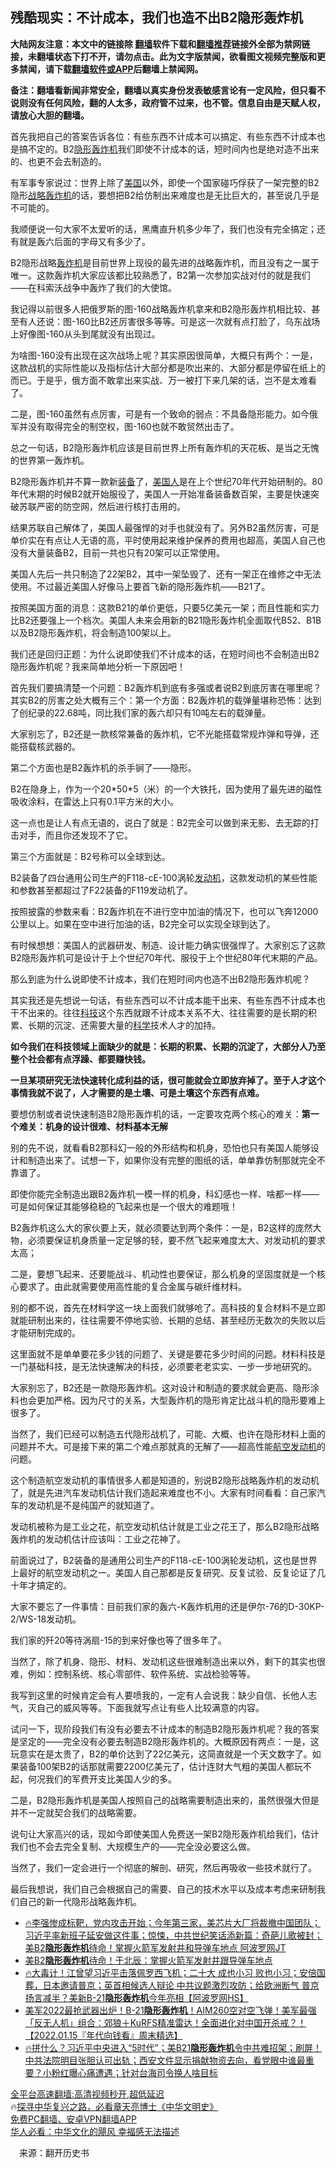  <!-- 面包屑导航 --> <h2>残酷现实：不计成本，我们也造不出B2隐形轰炸机</h2> <p class="notice"><b>大陆网友注意：本文中的链接除 <a href="https://github.com/bannedbook/fanqiang" >翻墙</a>软件下载和<a href="https://github.com/killgcd/justmysocks/blob/master/README.md">翻墙推荐</a>链接外全部为禁网链接，未翻墙状态下打不开，请勿点击。此为文字版禁闻，欲看图文视频完整版和更多禁闻，请下载<a href="https://github.com/bannedbook/fanqiang">翻墙软件或APP</a>后翻墙上禁闻网。</p><p>备注：翻墙看新闻非常安全，翻墙以真实身份发表敏感言论有一定风险，但只看不说则没有任何风险，翻的人太多，政府管不过来，也不管。信息自由是天赋人权，请放心大胆的翻墙。</b></p>  <div class="entry"> <p id="conimg">首先我把自己的答案告诉各位：有些东西不计成本可以搞定、有些东西不计成本也是搞不定的。B2<a href="https://www.bannedbook.org/bnews/tag/%e9%9a%90%e5%bd%a2%e8%bd%b0%e7%82%b8%e6%9c%ba/" class="st_tag internal_tag" rel="tag" title="标签 隐形轰炸机 下的日志">隐形轰炸机</a>我们即使不计成本的话，短时间内也是绝对造不出来的、也更不会去制造的。</p> <p>有军事专家说过：世界上除了<a href="https://www.bannedbook.org/bnews/tag/%e7%be%8e%e5%9b%bd/" class="st_tag internal_tag" rel="tag" title="标签 美国 下的日志">美国</a>以外，即使一个国家碰巧俘获了一架完整的B2隐形<a href="https://www.bannedbook.org/bnews/tag/%E6%88%98%E7%95%A5%E8%BD%B0%E7%82%B8%E6%9C%BA/" class="st_tag internal_tag" rel="tag" title="标签 战略轰炸机 下的日志">战略轰炸机</a>的话，要想把B2给仿制出来难度也是无比巨大的，甚至说几乎是不可能的。</p> <p>我顺便说一句大家不太爱听的话，黑鹰直升机多少年了，我们也没有完全搞定；还有就是轰六后面的字母又有多少了。</p> <p>B2隐形战略<a href="https://www.bannedbook.org/bnews/tag/%e8%bd%b0%e7%82%b8%e6%9c%ba/" class="st_tag internal_tag" rel="tag" title="标签 轰炸机 下的日志">轰炸机</a>是目前世界上现役的最先进的战略轰炸机，而且没有之一属于唯一。这款轰炸机大家应该都比较熟悉了，B2第一次参加实战对付的就是我们——在科索沃战争中轰炸了我们的大使馆。</p> <p>我记得以前很多人把俄罗斯的图-160战略轰炸机拿来和B2隐形轰炸机相比较、甚至有人还说：图-160比B2还厉害很多等等。可是这一次就有点打脸了，乌东战场上好像图-160从头到尾就没有出现过。</p> <p>为啥图-160没有出现在这次战场上呢？其实原因很简单，大概只有两个：一是，这款战机的实际性能以及指标估计大部分都是吹出来的、大部分都是停留在纸上的而已。于是乎，俄方面不敢拿出来实战、万一被打下来几架的话，岂不是太难看了。</p> <p>二是，图-160虽然有点厉害，可是有一个致命的弱点：不具备隐形能力。如今俄军并没有取得完全的制空权，图-160也就不敢贸然出击了。</p> <p>总之一句话，B2隐形轰炸机应该是目前世界上所有轰炸机的天花板、是当之无愧的世界第一轰炸机。</p> <p>B2隐形轰炸机并不算一款新<a href="https://www.bannedbook.org/bnews/tag/%E8%A3%85%E5%A4%87/" class="st_tag internal_tag" rel="tag" title="标签 装备 下的日志">装备</a>了，<a href="https://www.bannedbook.org/bnews/tag/%E7%BE%8E%E5%9B%BD%E4%BA%BA/" class="st_tag internal_tag" rel="tag" title="标签 美国人 下的日志">美国人</a>是在上个世纪70年代开始研制的。80年代末期的时候B2就开始服役了，美国人一开始准备装备数百架，主要是快速突破苏联严密的防空网，然后进行核打击用的。</p> <p>结果苏联自己解体了，美国人最强悍的对手也就没有了。另外B2虽然厉害，可是单价实在有点让人无语的高，平时使用起来维护保养的费用也超高，美国人自己也没有大量装备B2，目前一共也只有20架可以正常使用。</p> <p>美国人先后一共只制造了22架B2，其中一架坠毁了、还有一架正在维修之中无法使用。不过最近美国人好像马上要首飞新的隐形轰炸机——B21了。</p> <p>按照美国方面的消息：这款B21的单价更低，只要5亿美元一架；而且性能和实力比B2还要强上一个档次。美国人未来会用新的B21隐形轰炸机全面取代B52、B1B以及B2隐形轰炸机，将会制造100架以上。</p>  <p>我们还是回归正题：为什么说即使我们不计成本的话，在短时间也不会制造出B2隐形轰炸机呢？我来简单地分析一下原因吧！</p> <p>首先我们要搞清楚一个问题：B2轰炸机到底有多强或者说B2到底厉害在哪里呢？其实B2的厉害之处大概有三个：第一个方面：B2轰炸机的载弹量堪称恐怖：达到了创纪录的22.68吨，同比我们家的轰六却只有10吨左右的载弹量。</p> <p>大家别忘了，B2还是一款核常兼备的轰炸机，它不光能搭载常规炸弹和导弹，还能搭载核武器的。</p> <p>第二个方面也是B2轰炸机的杀手锏了——隐形。</p> <p>B2在隐身上，作为一个20*50*5（米）的一个大铁托，因为使用了最先进的磁性吸收涂料，在雷达上只有0.1平方米的大小。</p> <p>这一点也是让人有点无语的，说白了就是：B2完全可以做到来无影、去无踪的打击对手，而且你还发现不了它。</p> <p>第三个方面就是：B2号称可以全球到达。</p> <p>B2装备了四台通用公司生产的F118-cE-100涡轮<a href="https://www.bannedbook.org/bnews/tag/%e5%8f%91%e5%8a%a8%e6%9c%ba/" class="st_tag internal_tag" rel="tag" title="标签 发动机 下的日志">发动机</a>，这款发动机的某些性能和参数甚至都超过了F22装备的F119发动机了。</p> <p>按照披露的参数来看：B2轰炸机在不进行空中加油的情况下，也可以飞奔12000公里以上。如果在空中进行加油的话，B2完全可以实现全球到达了。</p> <p>有时候想想：美国人的武器研发、制造、设计能力确实很强悍了。大家别忘了这款B2隐形轰炸机可是设计于上个世纪70年代、服役于上个世纪80年代末期的产品。</p> <p>那么到底为什么说即使不计成本，我们在短时间内也造不出B2隐形轰炸机呢？</p> <p>其实我还是先想说一句话，有些东西可以不计成本能干出来、有些东西不计成本也干不出来的。往往<a href="https://www.bannedbook.org/bnews/tag/%E7%A7%91%E6%8A%80/" class="st_tag internal_tag" rel="tag" title="标签 科技 下的日志">科技</a>这个东西就跟不计成本关系不大、往往需要的是长期的积累、长期的沉淀、还需要大量的<span class='wp_keywordlink'><a href="https://www.bannedbook.org/forum11/topic309.html" title="禁片：“科学”的棍子" target="_blank">科学</a></span>技术人才的加持。</p>  <p><strong>如今我们在科技领域上面缺少的就是：长期的积累、长期的沉淀了，大部分人乃至整个社会都有点浮躁、都要赚快钱。</strong></p> <p><strong>一旦某项研究无法快速转化成利益的话，很可能就会立即放弃掉了。至于人才这个事情我就不说了，人才需要的是土壤、可是土壤这个东西有点难。</strong></p> <p>要想仿制或者说快速制造B2隐形轰炸机的话，一定要攻克两个核心的难关：<strong>第一个难关：机身的设计很难、材料基本无解</strong></p> <p>别的先不说，就看看B2那科幻一般的外形结构和机身，恐怕也只有美国人能够设计和制造出来了。试想一下，如果你没有完整的图纸的话，单单靠仿制那就完全不靠谱了。</p> <p>即使你能完全制造出跟B2轰炸机一模一样的机身，科幻感也一样、啥都一样——可是如何保证其能够稳稳的飞起来也是一个很大的难题哦！</p> <p>B2轰炸机这么大的家伙要上天，就必须要达到两个条件：一是，B2这样的庞然大物，必须要保证机身质量一定足够的轻，要不然飞起来难度太大、对发动机的要求太高；</p> <p>二是，要想飞起来、还要能战斗、机动性也要保证，那么机身的坚固度就是一个核心要求了。由此就需要使用高性能的复合金属与碳纤维材料。</p> <p>别的都不说，首先在材料学这一块上面我们就够呛了。高科技的复合材料不是立即就能研制出来的，往往需要不停地实验、长期的总结、甚至经历无数次的失败以后才能研制完成的。</p> <p>这里面就不是单单要花多少钱的问题了、关键是要花多少时间的问题。材料科技是一门基础科技，是无法快速解决的科技，必须要老老实实、一步一步地研究的。</p> <p>大家别忘了，B2还是一款隐形轰炸机。这对设计和制造的要求就会更高、隐形涂料也会更加严格。因为尺寸的关系，大型轰炸机的隐形肯定比战斗机的隐形要难上很多了。</p> <p>当然了，我们已经可以制造五代隐形战机了，可能、大概、也许在隐形材料上面的问题并不大。可是接下来的第二个难点那就真的无解了——超高性能<a href="https://www.bannedbook.org/bnews/tag/%E8%88%AA%E7%A9%BA%E5%8F%91%E5%8A%A8%E6%9C%BA/" class="st_tag internal_tag" rel="tag" title="标签 航空发动机 下的日志">航空发动机</a>的问题。</p> <p>这个制造航空发动机的事情很多人都是知道的，别说B2隐形战略轰炸机的发动机了，就是先进汽车发动机估计我们造起来难度也不小。大家有时间看看：自己家汽车的发动机是不是纯国产的就知道了。</p>  <p>发动机被称为是工业之花，航空发动机估计就是工业之花王了，那么B2隐形战略轰炸机的发动机估计应该叫：工业之花神了。</p> <p>前面说过了，B2装备的是通用公司生产的F118-cE-100涡轮发动机，这也是世界上最好的航空发动机之一。美国人自己那都是反复研究、反复试验、反复论证了几十年才搞定的。</p> <p>大家不要忘了一件事情：目前我们家的轰六-K轰炸机用的还是伊尔-76的D-30KP-2/WS-18发动机。</p> <p>我们家的歼20等待涡扇-15的到来好像也等了很多年了。</p> <p>当然了，除了机身、隐形、材料、发动机这些很难制造出来以外，剩下的其实也很难，例如：控制系统、核心零部件、软件系统、实战检验等等。</p> <p>我写到这里的时候肯定会有人要喷我的，一定有人会说我：缺少自信、长他人志气，灭自己的威风等等。下面我就写点让有些人比较满意的内容。</p> <p>试问一下，现阶段我们有没有必要去不计成本的制造B2隐形轰炸机呢？我的答案是坚定的——完全没有必要去制造B2隐形轰炸机的。大概原因有两点：一是，这玩意实在是太贵了，B2的单价达到了22亿美元，这简直就是一个天文数字了。如果装备100架B2的话那就需要2200亿美元了，估计连财大气粗的美国人都玩不起，何况我们的军费开支比美国人少的多。</p> <p>二是，B2隐形轰炸机是美国人按照自己的战略需要制造出来的，虽然很强大但是并不一定就契合我们的战略需要。</p> <p>说句让大家高兴的话，现如今即使美国人免费送一架B2隐形轰炸机给我们，估计我们也不会去完全复制、大规模生产的——完全没必要这么做。</p> <p>当然了，我们一定会进行一个彻底的解剖、研究，然后再吸收一些技术就行了。</p> <p>最后我想说，我们自己会根据自己的需要、自己的技术水平以及成本考虑来研制我们自己的新一代隐形战略轰炸机。</p> <!--<div id="taboola-mid-1"></div>--><ul class='op-related-articles' title='相关阅读'> <li><a href='https://www.bannedbook.org/bnews/bannedvideo/20221028/1803206.html' target='_blank'>🔥李强惨成标靶，党内攻击开始；今年第三家，美芯片大厂将裁撤中国团队；习近平率新班子延安做这件事；惊悚，中共世纪笑话添新篇：奇葩儿歌被封；美B2<b>隐形轰炸机</b>待命！掌握火箭军发射井和导弹车地点 阿波罗网JT</a></li> <li><a href='https://www.bannedbook.org/bnews/topimagenews/20221027/1803047.html' target='_blank'>美B2<b>隐形轰炸机</b>待命！于北辰：掌握火箭军发射井跟导弹车地点</a></li> <li><a href='https://www.bannedbook.org/bnews/bannedvideo/20220726/1763312.html' target='_blank'>🔥大毒计！江曾望习近平击落佩罗西飞机；二十大 成也小习 败也小习；安倍国葬，日本邀请普京；英首相候选人辩论 中共议题激烈攻防；给欧洲断气 普京扬言减半？美新B-21<b>隐形轰炸机</b>今年亮相【阿波罗网HS】</a></li> <li><a href='https://www.bannedbook.org/bnews/taiwannews/20220115/1679891.html' target='_blank'>美军2022最抢武器出炉！B-21<b>隐形轰炸机</b>！AIM260空对空飞弹！美军最强「反无人机」组合：郊狼＋KuRFS精准雷达！全面进化对中国开杀戒？！【2022.01.15『年代向钱看』周末精选】</a></li> <li><a href='https://www.bannedbook.org/bnews/bannedvideo/20220104/1674589.html' target='_blank'>🔥拼什么？习近平中央进入“5时代”；美B21<b>隐形轰炸机</b>令中共难招架；刷屏！中共法院明目张胆认可出轨；西安文件显示捐献物资去向，看党眼中谁最重要？小粉红曝心痛遭遇；针对台海司令换人啥目标</a></li> </ul> <p class="texttj"> <a href="https://github.com/bannedbook/fanqiang/wiki/V2ray%E6%9C%BA%E5%9C%BA" target="_blank">全平台高速翻墙:高清视频秒开,超低延迟</a><br/> 🔥<a href="https://www.bannedbook.org/bnews/comments/20220808/1768773.html" target="_blank">探寻中华复兴之路，必看章天亮博士《中华文明史》</a><br/> <a href="https://github.com/bannedbook/fanqiang/wiki/%E7%A6%81%E9%97%BB%E7%BD%91%E5%AE%89%E5%8D%93%E7%BF%BB%E5%A2%99%E6%96%B0%E9%97%BBAPP" target="_blank">免费PC翻墙、安卓VPN翻墙APP</a><br/> <a href="https://www.bannedbook.org/bnews/comments/20220220/1694796.html" target="_blank">华人必看：中华文化的飓风 幸福感无法描述</a><br/> </p> <p class="src-info">　来源：翻开历史书 </p><a name='sharetosocial'></a> <div style="margin-bottom:5px;padding-bottom:5px;clear:both"> <div id="archive-pix-1" class="banner-ads"> <!-- AuctionX Display platform tag START --> <div id="27602x728x90x621x_ADSLOT1" clicktrack="%%CLICK_URL_ESC%%"></div>  <!-- AuctionX Display platform tag END --> </div> <div id="archive-pix-2" class="banner-ads"> <!-- AuctionX Display platform tag START --> <div id="27556x300x250x621x_ADSLOT1" clicktrack="%%CLICK_URL_ESC%%" style="margin:0 auto;text-align:center"></div>  <!-- AuctionX Display platform tag END --> </div> </div>  <div id="archive-pix-1" class="banner-ads"> <!-- AuctionX Display platform tag START --> <div id="27603x728x90x621x_ADSLOT1" clicktrack="%%CLICK_URL_ESC%%"></div>  <!-- AuctionX Display platform tag END --> </div> </div><!--END ENTRY--> 